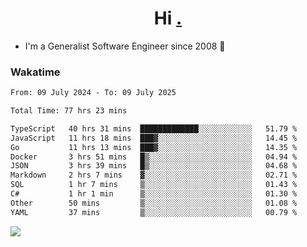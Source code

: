<h1 align="center">Hi <a href="https://www.hackerrank.com/erasmosaraujo">.</a></h1>
 
- I'm a Generalist Software Engineer  since 2008 🚀
<!--  
<p align="left">
  <a href="https://github.com/erasmosoares/github-readme-stats">
    <img
      align="center"
      src="https://github-readme-stats.vercel.app/api/top-langs/?username=erasmosoares&theme=radical&layout=compact"
    />
  </a>
  <a href="https://github.com/erasmosoares/github-readme-stats">
    [![Harlok's WakaTime stats](https://github-readme-stats.vercel.app/api/wakatime?username=ffflabs)](https://github.com/anuraghazra/github-readme-stats)
  </a>
</p>

<!--
 ### Repo 
 
<p align="left">
 <a href="https://github.com/erasmosoares/github-readme-stats">
    <img
      align="center"
      height="165"
      src="https://github-readme-stats.vercel.app/api/pin?username=erasmosoares&repo=sample-node&title_color=fff&icon_color=f9f9f9&text_color=9f9f9f&bg_color=151515"
    />
  </a>
  <a href="https://github.com/erasmosoares/github-readme-stats">
    <img
      align="center"
      height="165"
      src="https://github-readme-stats.vercel.app/api/pin?username=erasmosoares&repo=sample-node&title_color=fff&icon_color=f9f9f9&text_color=9f9f9f&bg_color=151515"
    />
  </a>
</p>
-->

 ### Wakatime 

<!--START_SECTION:waka-->

```txt
From: 09 July 2024 - To: 09 July 2025

Total Time: 77 hrs 23 mins

TypeScript   40 hrs 31 mins  █████████████░░░░░░░░░░░░   51.79 %
JavaScript   11 hrs 18 mins  ███▓░░░░░░░░░░░░░░░░░░░░░   14.45 %
Go           11 hrs 13 mins  ███▓░░░░░░░░░░░░░░░░░░░░░   14.35 %
Docker       3 hrs 51 mins   █▒░░░░░░░░░░░░░░░░░░░░░░░   04.94 %
JSON         3 hrs 39 mins   █▒░░░░░░░░░░░░░░░░░░░░░░░   04.68 %
Markdown     2 hrs 7 mins    ▓░░░░░░░░░░░░░░░░░░░░░░░░   02.71 %
SQL          1 hr 7 mins     ▒░░░░░░░░░░░░░░░░░░░░░░░░   01.43 %
C#           1 hr 1 min      ▒░░░░░░░░░░░░░░░░░░░░░░░░   01.30 %
Other        50 mins         ▒░░░░░░░░░░░░░░░░░░░░░░░░   01.08 %
YAML         37 mins         ▒░░░░░░░░░░░░░░░░░░░░░░░░   00.79 %
```

<!--END_SECTION:waka-->

![](https://komarev.com/ghpvc/?username=erasmosoares&color=brightgreen)
